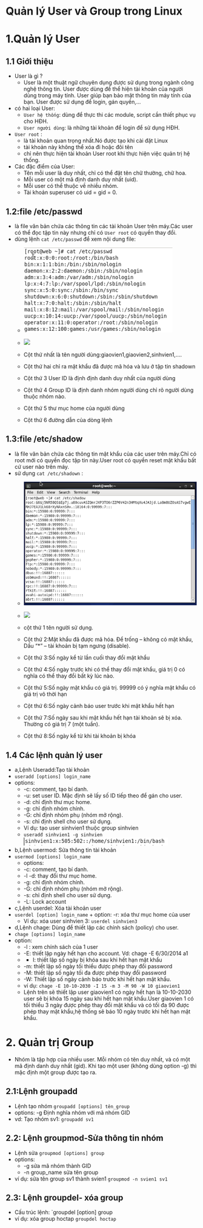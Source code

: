 ﻿# Quản lý User và Group trong Linux
 
 # 1.Quản lý User
 
 ## 1.1 Giới thiệu
 
 - User là gì ?
   + User là một thuật ngữ chuyên dụng được sử dụng trong ngành công nghệ thông tin. User được dùng để thể hiện tài khoản của người dùng trong máy tính. User giúp bạn bảo mật thông tin máy tính của bạn. User được sử dụng để login, gán quyền,... 
 - có hai loại User:
   + `User hệ thống`: dùng để thực thi các module, script cần thiết phục vụ cho HĐH. 
   + `User người dùng`: là những tài khoản để login để sử dụng HĐH. 
 - `User root` :
   + là tài khoản quan trọng nhất.Nó được tạo khi cài đặt Linux
   + tài khoản này không thể xóa đi hoặc đôi tên
   + chỉ nên thực hiện tài khoản User root khi thực hiện việc quản trị hệ thống.
 - Các đặc điểm của User:
   + Tên mỗi user là duy nhất, chỉ có thể đặt tên chữ thường, chữ hoa. 
   + Mỗi user có một mã định danh duy nhất (uid). 
   + Mỗi user có thể thuộc về nhiều nhóm. 
   + Tài khoản superuser có uid = gid = 0. 
   
 ## 1.2:file /etc/passwd
 - là file văn bản chứa các thông tin các tài khoản User trên máy.Các user có thể đọc tập tin này nhưng chỉ có `User root` có quyền thay đổi.
 - dùng lệnh `cat /etc/passwd` để xem nội dung file:
   + ![]( /image/etc.passwd1.PNG)
   
   + ![]( /image/etc.passwd2/PNG)
   + Cột thứ nhất là tên người dùng:giaovien1,giaovien2,sinhvien1,....
   + Cột thứ hai chỉ ra mật khẩu đã được mã hóa và lưu ở tập tin shadown
   + Cột thứ 3  User ID là định định danh duy nhất của người dùng
   + Cột thứ 4 Group ID là định danh nhóm người dùng chỉ rõ người dùng thuộc nhóm nào.
   + Cột thứ 5 thư mục home của người dùng
   + Cột thứ 6 đường dẫn của dòng lệnh
   
 ## 1.3:file /etc/shadow
 - là file văn bản chứa các thông tin mật khẩu của các user trên máy.Chỉ có root mới có quyền đọc tập tin này.User root có quyền reset mật khẩu bất cứ user nào trên  máy.
 - sử dụng `cat /etc/shadown` :
   + ![]( /image/shadown1.PNG)
   
   + ![]( /image/shadown2/PNG)
   + cột thứ 1 tên người sử dụng.
   + Cột thứ 2:Mật khẩu đã được mã hóa. Để trống – không có mật khẩu, Dấu “*” – tài khoản bị tạm ngưng (disable). 
   + Cột thứ 3:Số ngày kể từ lần cuối thay đổi mật khẩu 
   + Cột thứ 4:Số ngày trước khi có thể thay đổi mật khẩu, giá trị 0 có nghĩa có thể thay đổi bất kỳ lúc nào. 
   + Cột thứ 5:Số ngày mật khẩu có giá trị. 99999 có ý nghĩa mật khẩu có giá trị vô thời hạn
   + Cột thứ 6:Số ngày cảnh báo user trước khi mật khẩu hết hạn 
   + Cột thứ 7:Số ngày sau khi mật khẩu hết hạn tài khoản sẽ bị xóa. Thường có giá trị 7 (một tuần). 
   + Cột thứ 8:Số ngày kể từ khi tài khoản bị khóa 
 ## 1.4 Các lệnh quản lý user
 - a,Lệnh Useradd:Tạo tài khoản 
 - `useradd [options] login_name`
 - options:
   + -c: comment, tạo bí danh. 
   + -u: set user ID. Mặc định sẽ lấy số ID tiếp theo để gán cho user.   
   + -d: chỉ định thư mục home. 
   + -g: chỉ định nhóm chính. 
   + -G: chỉ định nhóm phụ (nhóm mở rộng). 
   + -s: chỉ định shell cho user sử dụng.
   + Ví dụ: tạo user sinhvien1 thuộc group sinhvien
   + `useradđ sinhvien1 -g sinhvien`
    ![]( /image/useradd.PNG)  
 - b,Lệnh usermod: Sửa thông tin tài khoản 
 - `usermod [options] login_name`
   - options:
    + -c: comment, tạo bí danh. 
    +  -l -d: thay đổi thư mục home. 
    + -g: chỉ định nhóm chính.
    + -G: chỉ định nhóm phụ (nhóm mở rộng). 
    + -s: chỉ định shell cho user sử dụng.
    + -L: Lock account  
 - c,Lệnh userdel: Xóa tài khoản user 
 -   `userdel [option] login_name`
    + option: -r: xóa thư mục home của user 
     + Ví dụ: xóa user sinhvien 3: `userdel sinhvien3`  
 - d,Lệnh chage: Dùng để thiết lập các chính sách (policy) cho user. 
 -   `chage [options] login_name`
 -  option:
    + -l : xem chính sách của 1 user
    + -E: thiết lập ngày hết hạn cho account. Vd: chage -E 6/30/2014 a1
    + - I: thiết lập số ngày bị khóa sau khi hết hạn mật khẩu 
    + -m: thiết lập số ngày tối thiểu được phép thay đổi password
    + -M: thiết lập số ngày tối đa được phép thay đổi password
    + -W: Thiết lập số ngày cảnh báo trước khi hết hạn mật khẩu. 
    + ví dụ: ` chage -E 10-10-2030 -I 15 -m 3 -M 90 -W 10 giaovien1 `
    + Lệnh trên sẽ thiết lập user giaovien1 có ngày hết hạn là 10-10-2030 user sẽ bị khóa 15 ngày sau khi hết hạn mật khẩu.User giaovien      1 có tối thiểu 3 ngày được phép thay đổi mật khẩu và có tối đa 90 được phép thay mật khẩu,hệ thống sẽ báo 10 ngày trước khi hết hạn      mật khẩu.
    
  # 2. Quản trị Group
  - Nhóm là tập hợp của nhiều user. Mỗi nhóm có tên duy nhất, và có một mã định danh duy nhất (gid). Khi tạo một user (không dùng option   -g) thì mặc định một group được tạo ra. 
  
  ## 2.1:Lệnh groupadd
  - Lệnh tạo nhóm `groupadd [options] tên_group`
  - options: -g Định nghĩa nhóm với mã nhóm GID
  - vd: Tạo nhóm sv1: `groupadd sv1`
  ## 2.2: Lệnh groupmod-Sửa thông tin nhóm
  - Lệnh sửa `groupmod [options] group`
  - options: 
    + -g sửa mã nhóm thành GID
    + -n group_name sửa tên group
  - ví dụ: sửa tên group sv1 thành svien1 `groupmod -n svien1 sv1 `
  ## 2.3: Lệnh groupdel- xóa group
  - Cấu trúc lệnh: `groupdel [option] group
  - ví dụ: xóa group hoctap `groupdel hoctap`
    
    
  
 
